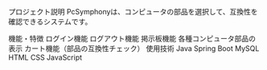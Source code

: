 プロジェクト説明
PcSymphonyは、コンピュータの部品を選択して、互換性を確認できるシステムです。

機能・特徴
ログイン機能
ログアウト機能
掲示板機能
各種コンピュータ部品の表示
カート機能（部品の互換性チェック）
使用技術
Java
Spring Boot
MySQL
HTML
CSS
JavaScript
